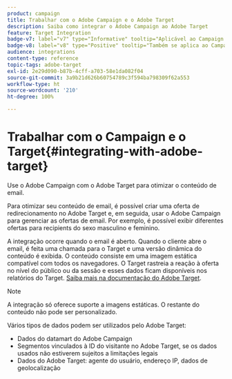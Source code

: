 ```yaml
---
product: campaign
title: Trabalhar com o Adobe Campaign e o Adobe Target
description: Saiba como integrar o Adobe Campaign ao Adobe Target
feature: Target Integration
badge-v7: label="v7" type="Informative" tooltip="Aplicável ao Campaign Classic v7"
badge-v8: label="v8" type="Positive" tooltip="Também se aplica ao Campaign v8"
audience: integrations
content-type: reference
topic-tags: adobe-target
exl-id: 2e29d090-b87b-4cff-a703-58e1da082f04
source-git-commit: 3a9b21d626b60754789c3f594ba798309f62a553
workflow-type: ht
source-wordcount: '210'
ht-degree: 100%

---
```


# Trabalhar com o Campaign e o Target{#integrating-with-adobe-target}



Use o Adobe Campaign com o Adobe Target para otimizar o conteúdo de email.

Para otimizar seu conteúdo de email, é possível criar uma oferta de redirecionamento no Adobe Target e, em seguida, usar o Adobe Campaign para gerenciar as ofertas de email. Por exemplo, é possível exibir diferentes ofertas para recipients do sexo masculino e feminino.

A integração ocorre quando o email é aberto. Quando o cliente abre o email, é feita uma chamada para o Target e uma versão dinâmica do conteúdo é exibida. O conteúdo consiste em uma imagem estática compatível com todos os navegadores. O Target rastreia a reação à oferta no nível do público ou da sessão e esses dados ficam disponíveis nos relatórios do Target. [Saiba mais na documentação do Adobe Target](https://experienceleague.adobe.com/docs/target/using/integrate/campaign-and-target.html?lang=pt-BR).


>[!NOTE]
>
>A integração só oferece suporte a imagens estáticas. O restante do conteúdo não pode ser personalizado.

Vários tipos de dados podem ser utilizados pelo Adobe Target:

* Dados do datamart do Adobe Campaign
* Segmentos vinculados à ID do visitante no Adobe Target, se os dados usados não estiverem sujeitos a limitações legais
* Dados do Adobe Target: agente do usuário, endereço IP, dados de geolocalização
